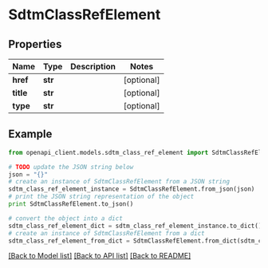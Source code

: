 # SdtmClassRefElement


## Properties
Name | Type | Description | Notes
------------ | ------------- | ------------- | -------------
**href** | **str** |  | [optional] 
**title** | **str** |  | [optional] 
**type** | **str** |  | [optional] 

## Example

```python
from openapi_client.models.sdtm_class_ref_element import SdtmClassRefElement

# TODO update the JSON string below
json = "{}"
# create an instance of SdtmClassRefElement from a JSON string
sdtm_class_ref_element_instance = SdtmClassRefElement.from_json(json)
# print the JSON string representation of the object
print SdtmClassRefElement.to_json()

# convert the object into a dict
sdtm_class_ref_element_dict = sdtm_class_ref_element_instance.to_dict()
# create an instance of SdtmClassRefElement from a dict
sdtm_class_ref_element_from_dict = SdtmClassRefElement.from_dict(sdtm_class_ref_element_dict)
```
[[Back to Model list]](../README.md#documentation-for-models) [[Back to API list]](../README.md#documentation-for-api-endpoints) [[Back to README]](../README.md)


